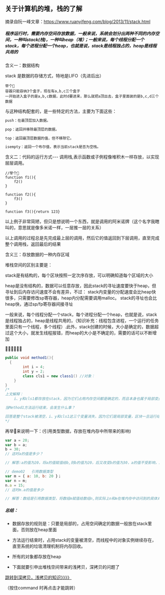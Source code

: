 ## 关于计算机的堆，栈的了解

摘录自阮一峰文章：https://www.ruanyifeng.com/blog/2013/11/stack.html

##### 程序运行时，需要内存空间存放数据，一般来说，系统会划分出两种不同的内存空间，一种叫stack(栈)，一种叫heap（堆）；一般来说，每个线程分配一个stack，每个进程分配一个heap，也就是说，stack是线程独占的，heap是线程共用的



含义一：数据结构

stack 是数据的存储方式，特地是LIFO（先进后出）

```
举个🌰
容器只能容纳3个盒子，现在有a,b,c三个盒子
一开始进入盒子的是a,b,c数据，此时d要进来，那么就把a顶出去，盒子里面装的是b,c,d三个数据
```



与这种结构配套的，是一些特定的方法，主要为下面这些：

```javascript
push：在最顶层加入数据。

pop：返回并移除最顶层的数据。

top：返回最顶层数据的值，但不移除它。

isempty：返回一个布尔值，表示当前stack是否为空栈。
```



含义二：代码的运行方式--- 调用栈,表示函数或子例程像堆积木一样存放，以实现层层调用。

```
//举个🌰
function f1(){
	f2()
}

function f2(){
	f3()
}

function f3(){return 123}
```

以上例子非常简陋，但只是想说明一个东西，就是调用的阿米诺牌（这个名字我瞎叫的，意思就是像多米诺一样，一层推一层的关系）

以上调用的过程总是先完成最上层的调用，然后它的值返回到下层调用，直至完成整个调用栈，返回最后的结果



含义三：存放数据的一种内存区域

堆栈空间的区别主要是：

stack是有结构的，每个区块按照一定次序存放，可以明确知道每个区域的大小

heap是没有结构的，数据可以任意存放，因此stack的寻址速度要快于heap，但寻址到后内存访问速度不会有差异，不过： stack内变量的分配速度会比heap快很多，只需要修改sp寄存器，heap内分配需要调用malloc。 stack的寻址也会比heap快，通过sp/fp寄存器间接寻址



一般来说，每个线程分配一个stack，每个进程分配一个heap，也就是说，stack是线程独占的，heap是线程共用的，（知识补充：线程包含进程，一个运行的任务里面只有一个线程，多个线程）.此外，stack创建的时候，大小是确定的，数据超过这个大小，就发生线程报错，而heap的大小是不确定的，需要的话可以不断增加

🌰🌰🌰🌰🌰🌰

```java
public void method1(){
  {
		int i = 4;
		int y = 2;
		class cls1 = new class1() //对象：
	}
}
/*
上文解释：
	i、y和cls1都存放在stack，因为它们占用内存空间都是确定的，而且本身也属于局部变量。但是，cls1指向的对象实例存放在heap，因为它的大小不确定。作为一条规则可以记住，所有的对象都存放在heap。

当Method1方法运行结束，会发生什么事？

回答是整个stack被清空，i、y和cls1这三个变量消失，因为它们是局部变量，区块一旦运行结束，就没必要再存在了。而heap之中的那个对象实例继续存在，直到系统的垃圾清理机制（garbage collector）将这块内存回收。因此，一般来说，内存泄漏都发生在heap，即某些内存空间不再被使用了，却因为种种原因，没有被系统回收。
*/
```



再举🌰来说明一下：(引用类型数据，存放在堆内存中所带来的影响)

```javascript
var a = 20;
var b = a;
b = 30;
// 这时a的值是多少？ 

// 解答:a的值为20，将a的值赋值给b,则b的值为20，后又改变b的值为30，a的值不受影响，所以a的值仍为20.

// demo02   引用数据类型
var m = { a: 10, b: 20 }；
var n = m;
n.a = 15;
// 这时m.a的值是多少

// 解答：数组是引用数据类型，将数组m赋值给数组n,则实际上n和m在堆内存中访问到的具体对象实际上是同一个，则当 数组n里面的任意值发生改变时，整个数组会改变，由于n和m对应的是同一个数组，则数组m的值发生同样的改变，所以m.a=15.
```



##### 总结：

- 数据存放的规则是：只要是局部的，占用空间确定的数据一般放在stack里面，否则放在heap里面

- 方法运行结束时，占用stack的变量被清空，而线程中的对象实例继续存在，直至系统的垃圾清理机制将内存回收。

- 所有的对象都存放在heap



- 下面就要引申出堆栈空间带来的浅拷贝，深拷贝的问题了

<a name="jump" href="../javaScript/关于深拷贝，浅拷贝的知识.md#test">跳转到深拷贝，浅拷贝的知识》》》》</a>

（按住command 时再点击才能跳转）

